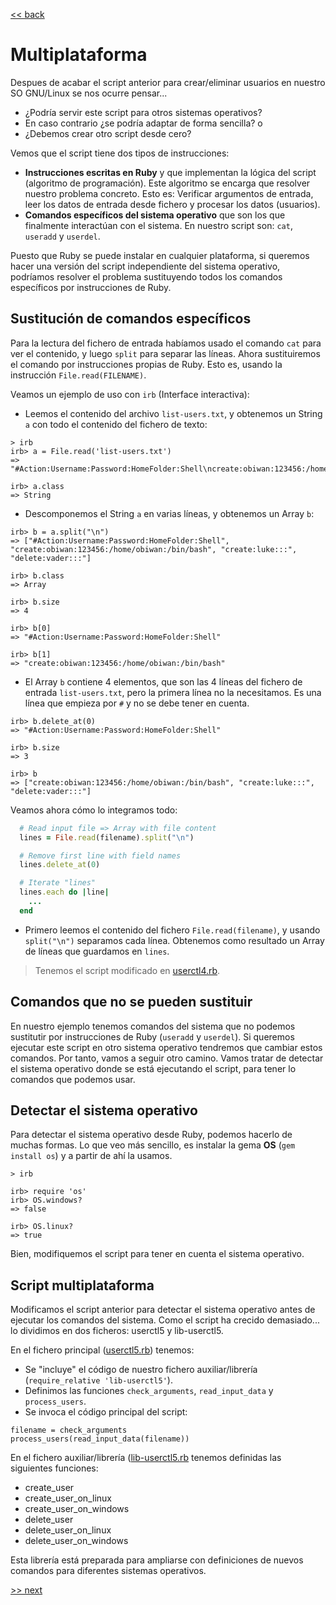 [<< back](README.md)

# Multiplataforma

Despues de acabar el script anterior para crear/eliminar usuarios en nuestro SO GNU/Linux se nos ocurre pensar...
* ¿Podría servir este script para otros sistemas operativos?
* En caso contrario ¿se podría adaptar de forma sencilla? o
* ¿Debemos crear otro script desde cero?

Vemos que el script tiene dos tipos de instrucciones:
* **Instrucciones escritas en Ruby** y que implementan la lógica del script (algoritmo de programación). Este algoritmo se encarga que resolver nuestro problema concreto. Esto es: Verificar argumentos de entrada, leer los datos de entrada desde fichero y procesar los datos (usuarios).
* **Comandos específicos del sistema operativo** que son los que finalmente interactúan con el sistema. En nuestro script son: `cat`, `useradd` y `userdel`.

Puesto que Ruby se puede instalar en cualquier plataforma, si queremos hacer una versión del script independiente del sistema operativo, podríamos resolver el problema sustituyendo todos los comandos específicos por instrucciones de Ruby.

## Sustitución de comandos específicos

Para la lectura del fichero de entrada habíamos usado el comando `cat` para ver el contenido, y luego `split` para separar las líneas. Ahora sustituiremos el comando por instrucciones propias de Ruby. Esto es, usando la instrucción `File.read(FILENAME)`.

Veamos un ejemplo de uso con `irb` (Interface interactiva):
* Leemos el contenido del archivo `list-users.txt`, y obtenemos un String `a` con todo el contenido del fichero de texto:
```
> irb
irb> a = File.read('list-users.txt')
=> "#Action:Username:Password:HomeFolder:Shell\ncreate:obiwan:123456:/home/obiwan:/bin/bash\ncreate:luke:::\ndelete:vader:::\n"

irb> a.class
=> String
```
* Descomponemos el String `a` en varias líneas, y obtenemos un Array `b`:
```
irb> b = a.split("\n")
=> ["#Action:Username:Password:HomeFolder:Shell", "create:obiwan:123456:/home/obiwan:/bin/bash", "create:luke:::", "delete:vader:::"]

irb> b.class
=> Array

irb> b.size
=> 4

irb> b[0]
=> "#Action:Username:Password:HomeFolder:Shell"

irb> b[1]
=> "create:obiwan:123456:/home/obiwan:/bin/bash"
```
* El Array `b` contiene 4 elementos, que son las 4 líneas del fichero de entrada `list-users.txt`, pero la primera línea no la necesitamos. Es una línea que empieza por `#` y no se debe tener en cuenta.
```
irb> b.delete_at(0)
=> "#Action:Username:Password:HomeFolder:Shell"

irb> b.size
=> 3

irb> b
=> ["create:obiwan:123456:/home/obiwan:/bin/bash", "create:luke:::", "delete:vader:::"]
```

Veamos ahora cómo lo integramos todo:

```ruby
  # Read input file => Array with file content
  lines = File.read(filename).split("\n")

  # Remove first line with field names
  lines.delete_at(0)

  # Iterate "lines"
  lines.each do |line|
    ...
  end
```

* Primero leemos el contenido del fichero `File.read(filename)`, y usando `split("\n")` separamos cada línea. Obtenemos como resultado un Array de líneas que guardamos en `lines`.

> Tenemos el script modificado en [userctl4.rb](example/userctl4.rb).

## Comandos que no se pueden sustituir

En nuestro ejemplo tenemos comandos del sistema que no podemos sustitutir por instrucciones de Ruby (`useradd` y `userdel`). Si queremos ejecutar este script en otro sistema operativo tendremos que cambiar estos comandos. Por tanto, vamos a seguir otro camino. Vamos tratar de detectar el sistema operativo donde se está ejecutando el script, para tener lo comandos que podemos usar.

## Detectar el sistema operativo

Para detectar el sistema operativo desde Ruby, podemos hacerlo de muchas formas. Lo que veo más sencillo, es instalar la gema **OS** (`gem install os`) y a partir de ahí la usamos.

```
> irb

irb> require 'os'
irb> OS.windows?
=> false

irb> OS.linux?
=> true
```

Bien, modifiquemos el script para tener en cuenta el sistema operativo.

## Script multiplataforma

Modificamos el script anterior para detectar el sistema operativo antes de ejecutar los comandos del sistema. Como el script ha crecido demasiado... lo dividimos en dos ficheros: userctl5 y lib-userctl5.

En el fichero principal ([userctl5.rb](example/usertcl5.rb)) tenemos:
* Se "incluye" el código de nuestro fichero auxiliar/librería (`require_relative 'lib-userctl5'`).
* Definimos las funciones `check_arguments`, `read_input_data` y `process_users`.
* Se invoca el código principal del script:
```
filename = check_arguments
process_users(read_input_data(filename))
```

En el fichero auxiliar/librería ([lib-userctl5.rb](example/lib-usertcl5.rb) tenemos definidas las siguientes funciones:
* create_user
* create_user_on_linux
* create_user_on_windows
* delete_user
* delete_user_on_linux
* delete_user_on_windows

Esta librería está preparada para ampliarse con definiciones de nuevos comandos para diferentes sistemas operativos.

[>> next](array.md)
